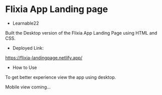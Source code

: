 # Flixia App Landing page

- Learnable22

Built the Desktop version of the Flixia App Landing Page using HTML and CSS.

- Deployed Link:

https://flixia-landingpage.netlify.app/

- How to Use

To get better experience view the app using desktop.

Mobile view coming...
